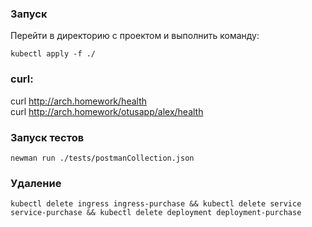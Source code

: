 ### Запуск

Перейти в директорию с проектом и выполнить команду:
```
kubectl apply -f ./
```

### curl:

curl http://arch.homework/health  
curl http://arch.homework/otusapp/alex/health

### Запуск тестов
```
newman run ./tests/postmanCollection.json
```

### Удаление
```
kubectl delete ingress ingress-purchase && kubectl delete service service-purchase && kubectl delete deployment deployment-purchase
``` 
